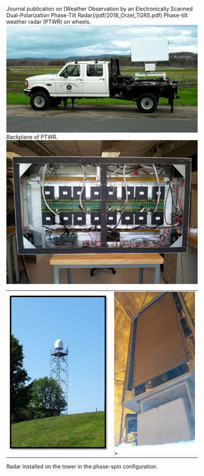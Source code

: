 Journal publication on [Weather Observation by an Electronically Scanned Dual-Polarization Phase-Tilt Radar(/pdf/2018_Orzel_TGRS.pdf)
Phase-tilt weather radar (PTWR) on wheels. 
<img src="images/PTWRonWheels.jpg?raw=true"/>
Backplane of PTWR. 
<img src="images/PTWRinside.jpg?raw=true"/>
<table><tr>
<td><img src="images/radartower.jpg?raw=true"  width="300" height="413"> </td>
<td> <img src="images/phaseSpin.jpg?raw=true"  width="232" height="413">> </td>
</tr></table>
Radar installed on the tower in the phase-spin configuration.
